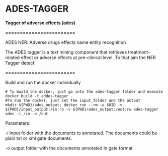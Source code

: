 ADES-TAGGER
========================

<b>Tagger of adverse effects (ades)</b>   

========================

ADES NER: Adverse drugs effects name entity recognition

The ADES tagger is a text mining component that retrieves treatment-related effect or adverse effects at pre-clinical level.
To that aim the NER Tagger detect:





========================

Build and run the docker individually

	# To build the docker, just go into the ades-tagger folder and execute
	docker build -t addes-tagger .
	#To run the docker, just set the input_folder and the output
	mkdir ${PWD}/ades_output; docker run --rm -u $UID -v ${PWD}/input_output:/in:ro -v ${PWD}/ades_output:/out:rw ades-tagger ades -i /in -o /out	
Parameters:
<p>
-i input folder with the documents to annotated. The documents could be plain txt or xml gate documents.
</p>
<p>
-o output folder with the documents annotated in gate format.
</p>

		
		
